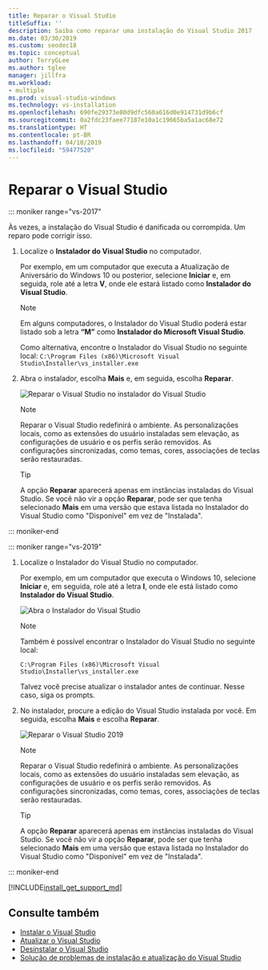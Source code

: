 ```yaml
---
title: Reparar o Visual Studio
titleSuffix: ''
description: Saiba como reparar uma instalação do Visual Studio 2017
ms.date: 03/30/2019
ms.custom: seodec18
ms.topic: conceptual
author: TerryGLee
ms.author: tglee
manager: jillfra
ms.workload:
- multiple
ms.prod: visual-studio-windows
ms.technology: vs-installation
ms.openlocfilehash: 690fe29373e80d9dfc560a616d0e914731d9b6cf
ms.sourcegitcommit: 0a2fdc23faee77187e10a1c19665ba5a1ac68e72
ms.translationtype: HT
ms.contentlocale: pt-BR
ms.lasthandoff: 04/10/2019
ms.locfileid: "59477520"
---
```

# <a name="repair-visual-studio"></a>Reparar o Visual Studio

::: moniker range="vs-2017"

Às vezes, a instalação do Visual Studio é danificada ou corrompida. Um reparo pode corrigir isso.

1. Localize o **Instalador do Visual Studio** no computador.

     Por exemplo, em um computador que executa a Atualização de Aniversário do Windows 10 ou posterior, selecione **Iniciar** e, em seguida, role até a letra **V**, onde ele estará listado como **Instalador do Visual Studio**.

   > [!NOTE]
   > Em alguns computadores, o Instalador do Visual Studio poderá estar listado sob a letra **“M”** como **Instalador do Microsoft Visual Studio**.
   >
   > Como alternativa, encontre o Instalador do Visual Studio no seguinte local: `C:\Program Files (x86)\Microsoft Visual Studio\Installer\vs_installer.exe`

1. Abra o instalador, escolha **Mais** e, em seguida, escolha **Reparar**.

    ![Reparar o Visual Studio no instalador do Visual Studio](media/repair-visual-studio.png "Reparar o Visual Studio no Instalador do Visual Studio")
    
   > [!NOTE]
   > Reparar o Visual Studio redefinirá o ambiente. As personalizações locais, como as extensões do usuário instaladas sem elevação, as configurações de usuário e os perfis serão removidos. As configurações sincronizadas, como temas, cores, associações de teclas serão restauradas.
   >

   > [!TIP]
   > A opção **Reparar** aparecerá apenas em instâncias instaladas do Visual Studio. Se você não vir a opção **Reparar**, pode ser que tenha selecionado **Mais** em uma versão que estava listada no Instalador do Visual Studio como "Disponível" em vez de "Instalada".

::: moniker-end

::: moniker range="vs-2019"

1. Localize o Instalador do Visual Studio no computador.

     Por exemplo, em um computador que executa o Windows 10, selecione **Iniciar** e, em seguida, role até a letra **I**, onde ele está listado como **Instalador do Visual Studio**.

     ![Abra o Instalador do Visual Studio](media/vs2019-visual-studio-installer.png "Abra o Instalador do Visual Studio")

     > [!NOTE]
     > Também é possível encontrar o Instalador do Visual Studio no seguinte local:
     >
     > `C:\Program Files (x86)\Microsoft Visual Studio\Installer\vs_installer.exe`

    Talvez você precise atualizar o instalador antes de continuar. Nesse caso, siga os prompts.

1. No instalador, procure a edição do Visual Studio instalada por você. Em seguida, escolha **Mais** e escolha **Reparar**.

     ![Reparar o Visual Studio 2019](media/vs-2019/vs-installer-repair.png "Reparar o Visual Studio 2019")

   > [!NOTE]
   > Reparar o Visual Studio redefinirá o ambiente. As personalizações locais, como as extensões do usuário instaladas sem elevação, as configurações de usuário e os perfis serão removidos. As configurações sincronizadas, como temas, cores, associações de teclas serão restauradas.
   >

   > [!TIP]
   > A opção **Reparar** aparecerá apenas em instâncias instaladas do Visual Studio. Se você não vir a opção **Reparar**, pode ser que tenha selecionado **Mais** em uma versão que estava listada no Instalador do Visual Studio como "Disponível" em vez de "Instalada".

::: moniker-end


[!INCLUDE[install_get_support_md](includes/install_get_support_md.md)]

## <a name="see-also"></a>Consulte também

* [Instalar o Visual Studio](install-visual-studio.md)
* [Atualizar o Visual Studio](update-visual-studio.md)
* [Desinstalar o Visual Studio](uninstall-visual-studio.md)
* [Solução de problemas de instalação e atualização do Visual Studio](troubleshooting-installation-issues.md)

